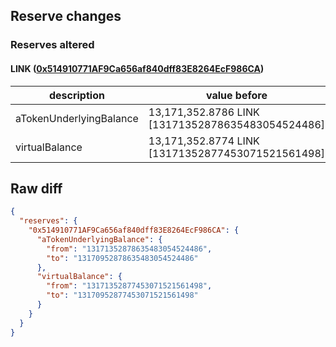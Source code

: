 ## Reserve changes

### Reserves altered

#### LINK ([0x514910771AF9Ca656af840dff83E8264EcF986CA](https://etherscan.io/address/0x514910771AF9Ca656af840dff83E8264EcF986CA))

| description | value before | value after |
| --- | --- | --- |
| aTokenUnderlyingBalance | 13,171,352.8786 LINK [13171352878635483054524486] | 13,170,952.8786 LINK [13170952878635483054524486] |
| virtualBalance | 13,171,352.8774 LINK [13171352877453071521561498] | 13,170,952.8774 LINK [13170952877453071521561498] |


## Raw diff

```json
{
  "reserves": {
    "0x514910771AF9Ca656af840dff83E8264EcF986CA": {
      "aTokenUnderlyingBalance": {
        "from": "13171352878635483054524486",
        "to": "13170952878635483054524486"
      },
      "virtualBalance": {
        "from": "13171352877453071521561498",
        "to": "13170952877453071521561498"
      }
    }
  }
}
```